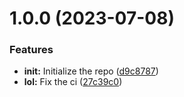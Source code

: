 # 1.0.0 (2023-07-08)


### Features

* **init:** Initialize the repo ([d9c8787](https://github.com/John15321/pajton-repo/commit/d9c8787c35a3c7d4ece482801e60b372d885584a))
* **lol:** Fix the ci ([27c39c0](https://github.com/John15321/pajton-repo/commit/27c39c07e2ef55d8301f28ff35ef4641d370f8dc))
